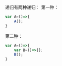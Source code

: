 递归有两种递归：
第一种：
```javascript
var A=()=>{
    A();
}
```
第二种：
```javascript
var A=()=>{
    var B=()=>{};
    B();
}
```